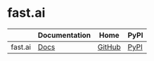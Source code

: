 fast.ai
===

|         | Documentation                 | Home                                       | PyPI                                     |
| ------- | ----------------------------- | ------------------------------------------ | ---------------------------------------- |
| fast.ai | [Docs](https://docs.fast.ai/) | [GitHub](https://github.com/fastai/fastai) | [PyPI](https://pypi.org/project/fastai/) |

